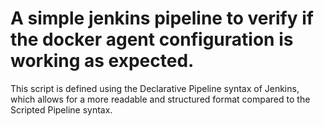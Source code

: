 # A simple jenkins pipeline to verify if the docker agent configuration is working as expected.

This script is defined using the Declarative Pipeline syntax of Jenkins, which allows for a more readable and structured format compared to the Scripted Pipeline syntax.
